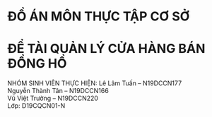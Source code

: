 # ĐỒ ÁN MÔN THỰC TẬP CƠ SỞ
# ĐỂ TÀI QUẢN LÝ CỬA HÀNG BÁN ĐỒNG HỒ
NHÓM SINH VIÊN THỰC HIỆN: 
Lê Lâm Tuấn – N19DCCN177<br />
Nguyễn Thành Tân – N19DCCN166<br />
Vũ Việt Trường – N19DCCN220<br />
Lớp: D19CQCN01-N
